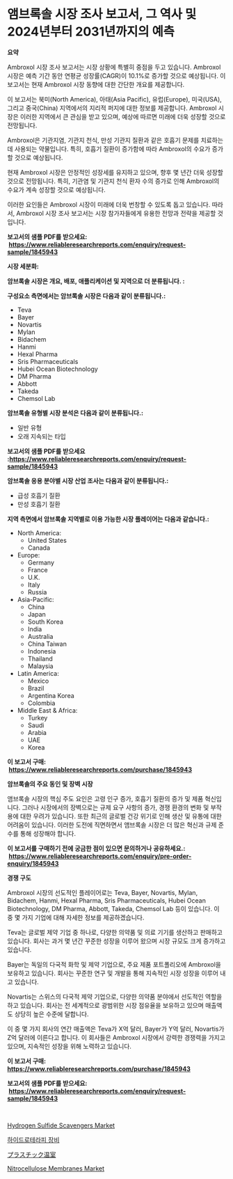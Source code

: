 <p><h1>앰브록솔 시장 조사 보고서, 그 역사 및 2024년부터 2031년까지의 예측</h1></p><p><strong>요약</strong></p>
<p><p>Ambroxol 시장 조사 보고서는 시장 상황에 특별히 중점을 두고 있습니다. Ambroxol 시장은 예측 기간 동안 연평균 성장률(CAGR)이 10.1%로 증가할 것으로 예상됩니다. 이 보고서는 현재 Ambroxol 시장 동향에 대한 간단한 개요를 제공합니다.</p><p>이 보고서는 북미(North America), 아태(Asia Pacific), 유럽(Europe), 미국(USA), 그리고 중국(China) 지역에서의 지리적 퍼지에 대한 정보를 제공합니다. Ambroxol 시장은 이러한 지역에서 큰 관심을 받고 있으며, 예상에 따르면 미래에 더욱 성장할 것으로 전망됩니다.</p><p>Ambroxol은 기관지염, 기관지 천식, 만성 기관지 질환과 같은 호흡기 문제를 치료하는데 사용되는 약물입니다. 특히, 호흡기 질환이 증가함에 따라 Ambroxol의 수요가 증가할 것으로 예상됩니다.</p><p>현재 Ambroxol 시장은 안정적인 성장세를 유지하고 있으며, 향후 몇 년간 더욱 성장할 것으로 전망됩니다. 특히, 기관염 및 기관지 천식 환자 수의 증가로 인해 Ambroxol의 수요가 계속 성장할 것으로 예상됩니다.</p><p>이러한 요인들은 Ambroxol 시장이 미래에 더욱 번창할 수 있도록 돕고 있습니다. 따라서, Ambroxol 시장 조사 보고서는 시장 참가자들에게 유용한 전망과 전략을 제공할 것입니다.</p></p>
<p><strong>보고서의 샘플 PDF를 받으세요: &nbsp;<a href="https://www.reliableresearchreports.com/enquiry/request-sample/1845943">https://www.reliableresearchreports.com/enquiry/request-sample/1845943</a></strong></p>
<p><strong>시장 세분화:</strong></p>
<p><strong> 암브록솔 시장은 개요, 배포, 애플리케이션 및 지역으로 더 분류됩니다. :</strong></p>
<p><strong>구성요소 측면에서는 암브록솔 시장은 다음과 같이 분류됩니다.:</strong></p>
<p><ul><li>Teva</li><li>Bayer</li><li>Novartis</li><li>Mylan</li><li>Bidachem</li><li>Hanmi</li><li>Hexal Pharma</li><li>Sris Pharmaceuticals</li><li>Hubei Ocean Biotechnology</li><li>DM Pharma</li><li>Abbott</li><li>Takeda</li><li>Chemsol Lab</li></ul></p>
<p><strong> 암브록솔 유형별 시장 분석은 다음과 같이 분류됩니다.:</strong></p>
<p><ul><li>일반 유형</li><li>오래 지속되는 타입</li></ul></p>
<p><strong>보고서의 샘플 PDF를 받으세요 :<a href="https://www.reliableresearchreports.com/enquiry/request-sample/1845943">https://www.reliableresearchreports.com/enquiry/request-sample/1845943</a></strong></p>
<p><strong> 암브록솔 응용 분야별 시장 산업 조사는 다음과 같이 분류됩니다.:</strong></p>
<p><ul><li>급성 호흡기 질환</li><li>만성 호흡기 질환</li></ul></p>
<p><strong>지역 측면에서 암브록솔 지역별로 이용 가능한 시장 플레이어는 다음과 같습니다.:</strong></p>
<p><ul>
    <li>
        North America:
        <ul>
            <li>United States</li>
            <li>Canada</li>
        </ul>
    </li>
    <li>
        Europe:
        <ul>
            <li>Germany</li>
            <li>France</li>
            <li>U.K.</li>
            <li>Italy</li>
            <li>Russia</li>
        </ul>
    </li>
    <li>
        Asia-Pacific:
        <ul>
            <li>China</li>
            <li>Japan</li>
            <li>South Korea</li>
            <li>India</li>
            <li>Australia</li>
            <li>China Taiwan</li>
            <li>Indonesia</li>
            <li>Thailand</li>
            <li>Malaysia</li>
        </ul>
    </li>
    <li>
        Latin America:
        <ul>
            <li>Mexico</li>
            <li>Brazil</li>
            <li>Argentina Korea</li>
            <li>Colombia</li>
        </ul>
    </li>
    <li>
        Middle East & Africa:
        <ul>
            <li>Turkey</li>
            <li>Saudi</li>
            <li>Arabia</li>
            <li>UAE</li>
            <li>Korea</li>
        </ul>
    </li>
    </ul></p>
<p><strong>이 보고서 구매: &nbsp;<a href="https://www.reliableresearchreports.com/purchase/1845943">https://www.reliableresearchreports.com/purchase/1845943</a></strong></p>
<p><strong>암브록솔의 주요 동인 및 장벽 시장</strong></p>
<p><p>앰브록솔 시장의 핵심 주도 요인은 고령 인구 증가, 호흡기 질환의 증가 및 제품 혁신입니다. 그러나 시장에서의 장벽으로는 규제 요구 사항의 증가, 경쟁 환경의 변화 및 부작용에 대한 우려가 있습니다. 또한 최근의 글로벌 건강 위기로 인해 생산 및 유통에 대한 어려움이 있습니다. 이러한 도전에 직면하면서 앰브록솔 시장은 더 많은 혁신과 규제 준수를 통해 성장해야 합니다.</p></p>
<p><strong>이 보고서를 구매하기 전에 궁금한 점이 있으면 문의하거나 공유하세요.: &nbsp;<a href="https://www.reliableresearchreports.com/enquiry/pre-order-enquiry/1845943">https://www.reliableresearchreports.com/enquiry/pre-order-enquiry/1845943</a></strong></p>
<p><strong>경쟁 구도</strong></p>
<p><p>Ambroxol 시장의 선도적인 플레이어로는 Teva, Bayer, Novartis, Mylan, Bidachem, Hanmi, Hexal Pharma, Sris Pharmaceuticals, Hubei Ocean Biotechnology, DM Pharma, Abbott, Takeda, Chemsol Lab 등이 있습니다. 이 중 몇 가지 기업에 대해 자세한 정보를 제공하겠습니다.</p><p>Teva는 글로벌 제약 기업 중 하나로, 다양한 의약품 및 의료 기기를 생산하고 판매하고 있습니다. 회사는 과거 몇 년간 꾸준한 성장을 이루어 왔으며 시장 규모도 크게 증가하고 있습니다.</p><p>Bayer는 독일의 다국적 화학 및 제약 기업으로, 주요 제품 포트폴리오에 Ambroxol을 보유하고 있습니다. 회사는 꾸준한 연구 및 개발을 통해 지속적인 시장 성장을 이루어 내고 있습니다.</p><p>Novartis는 스위스의 다국적 제약 기업으로, 다양한 의약품 분야에서 선도적인 역할을 하고 있습니다. 회사는 전 세계적으로 광범위한 시장 점유율을 보유하고 있으며 매출액도 상당히 높은 수준에 달합니다.</p><p>이 중 몇 가지 회사의 연간 매출액은 Teva가 X억 달러, Bayer가 Y억 달러, Novartis가 Z억 달러에 이른다고 합니다. 이 회사들은 Ambroxol 시장에서 강력한 경쟁력을 가지고 있으며, 지속적인 성장을 위해 노력하고 있습니다.</p></p>
<p><strong>이 보고서 구매: &nbsp; <a href="https://www.reliableresearchreports.com/purchase/1845943">https://www.reliableresearchreports.com/purchase/1845943</a></strong></p>
<p><strong>보고서의 샘플 PDF를 받으세요: &nbsp;<a href="https://www.reliableresearchreports.com/enquiry/request-sample/1845943">https://www.reliableresearchreports.com/enquiry/request-sample/1845943</a></strong><strong></strong></p>
<p>&nbsp;</p>
<p><p><a href="https://github.com/timeliteaut/Market-Research-Report-List-1/blob/main/hydrogen-sulfide-scavengers-market.md">Hydrogen Sulfide Scavengers Market</a></p><p><a href="https://medium.com/@felipegrrady654556/%EC%88%98%EC%98%81%EC%9A%94%EB%B2%95-%EA%B8%B0%EA%B5%AC-%EC%8B%9C%EC%9E%A5-%EC%84%B1%EA%B3%B5%EC%A0%81%EC%9D%B8-%EB%B9%84%EC%A6%88%EB%8B%88%EC%8A%A4-%EC%A0%84%EB%9E%B5%EC%9D%98-%EC%97%B4%EC%87%A0-2031%EB%85%84%EA%B9%8C%EC%A7%80-%EC%98%88%EC%B8%A1-6b8476196f27">하이드로테라피 장비</a></p><p><a href="https://medium.com/@abdielkilback/%E3%83%97%E3%83%A9%E3%82%B9%E3%83%81%E3%83%83%E3%82%AF%E6%B8%A9%E5%AE%A4%E5%B8%82%E5%A0%B4%E3%81%AF2020%E5%B9%B4%E3%81%8B%E3%82%892031%E5%B9%B4%E3%81%BE%E3%81%A7%E3%81%AE%E5%B8%82%E5%A0%B4%E3%82%B7%E3%82%A7%E3%82%A2-%E3%82%B5%E3%82%A4%E3%82%BA-%E4%BA%88%E6%B8%AC%E3%81%AB%E7%84%A6%E7%82%B9%E3%82%92%E5%BD%93%E3%81%A6%E3%81%A6%E3%81%84%E3%81%BE%E3%81%99-cf40243d6e1b">プラスチック温室</a></p><p><a href="https://github.com/bobicer/Market-Research-Report-List-2/blob/main/nitrocellulose-membranes-market.md">Nitrocellulose Membranes Market</a></p></p>